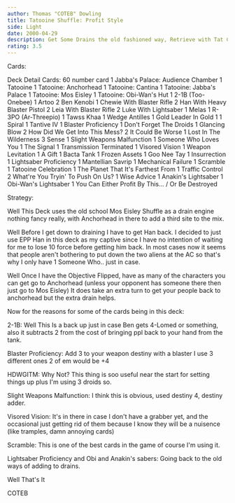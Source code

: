 ```yaml
---
author: Thomas "COTEB" Dowling
title: Tatooine Shuffle: Profit Style
side: Light
date: 2000-04-29
description: Get Some Drains the old fashioned way, Retrieve with Tat Celeb and battle if your opponent feels up to it;p
rating: 3.5
---
```

Cards: 

Deck Detail
Cards: 60
    number card
	 1 Jabba's Palace: Audience Chamber
	 1 Tatooine
	 1 Tatooine: Anchorhead
	 1 Tatooine: Cantina
	 1 Tatooine: Jabba's Palace
	 1 Tatooine: Mos Eisley
	 1 Tatooine: Obi-Wan's Hut
	 1 2-1B (Too-Onebee)
	 1 Artoo
	 2 Ben Kenobi
	 1 Chewie With Blaster Rifle
	 2 Han With Heavy Blaster Pistol
	 2 Leia With Blaster Rifle
	 2 Luke With Lightsaber
	 1 Melas
	 1 R-3PO (Ar-Threepio)
	 1 Tawss Khaa
	 1 Wedge Antilles
	 1 Gold Leader In Gold 1
	 1 Spiral
	 1 Tantive IV
	 1 Blaster Proficiency
	 1 Don't Forget The Droids
	 1 Glancing Blow
	 2 How Did We Get Into This Mess?
	 2 It Could Be Worse
	 1 Lost In The Wilderness
	 3 Sense
	 1 Slight Weapons Malfunction
	 1 Someone Who Loves You
	 1 The Signal
	 1 Transmission Terminated
	 1 Visored Vision
	 1 Weapon Levitation
	 1 A Gift
	 1 Bacta Tank
	 1 Frozen Assets
	 1 Goo Nee Tay
	 1 Insurrection
	 1 Lightsaber Proficiency
	 1 Mantellian Savrip
	 1 Mechanical Failure
	 1 Scramble
	 1 Tatooine Celebration
	 1 The Planet That It's Farthest From
	 1 Traffic Control
	 2 What're You Tryin' To Push On Us?
	 1 Wise Advice
	 1 Anakin's Lightsaber
	 1 Obi-Wan's Lightsaber
	 1 You Can Either Profit By This... / Or Be Destroyed



Strategy: 

Well This Deck uses the old school Mos Eisley Shuffle as a drain engine nothing fancy really, with Anchorhead in there to add a third site to the mix.

 Well Before I get down to draining I have to get Han back. I decided to just use EPP Han in this deck as my captive since I have no intention of waiting for me to lose 10 force before getting him back. In most cases now it seems that people aren't bothering to put down the two aliens at the AC so that's why I only have 1 Someone Who.. just in case.


 Well Once I have the Objective Flipped, have as many of the characters you can get go to Anchorhead (unless your opponent has someone there then just go to Mos Eisley)
It does take an extra turn to get your people back to anchorhead but the extra drain helps.

 Now for the reasons for some of the cards being in this deck:

 2-1B: Well This Is a back up just in case Ben gets 4-Lomed or something, also it subtracts 2 from the cost of bringing ppl back to your hand from the tank.

 Blaster Proficiency: Add 3 to your weapon destiny with a blaster I use 3 different ones 2 of em would be +4

 HDWGITM: Why Not? This thing is soo useful near the start for setting things up plus I'm using 3 droids so.

 Slight Weapons Malfunction: I think this is obvious, used destiny 4, destiny adder.

 Visored Vision: It's in there in case I don't have a grabber yet, and the occasional just getting rid of them because I know they will be a nuisence (like tramples, damn annoying cards)

 Scramble: This is one of the best cards in the game of course I'm using it.

 Lightsaber Proficiency and Obi and Anakin's sabers: Going back to the old ways of adding to drains.


 Well That's It


 COTEB







